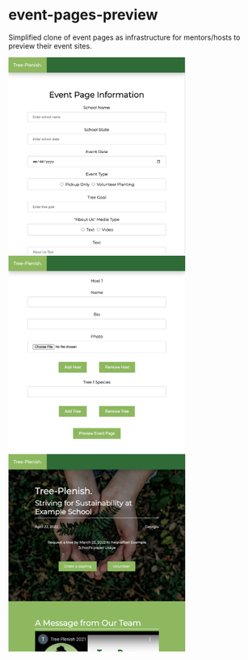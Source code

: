 # event-pages-preview

Simplified clone of event pages as infrastructure for mentors/hosts to preview their event sites.

<img src = images/form1.png width="350" height="auto">
<img src = images/form2.png width="350" height="auto">
<img src = images/preview.png width="350" height="auto">
